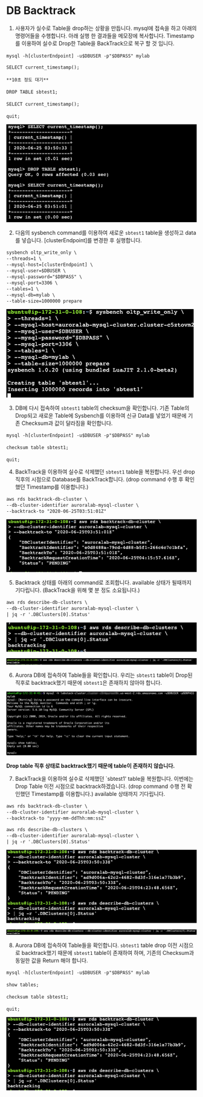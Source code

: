 # DB Backtrack

1. 사용자가 실수로 Table을 drop하는 상황을 만듭니다. mysql에 접속을 하고 아래의 명령어들을 수행합니다. 아래 실행 한 결과들을 메모장에 복사합니다. Timestamp를 이용하여 실수로 Drop한 Table을 BackTrack으로 복구 할 것 입니다.

`mysql -h[clusterEndpoint] -u$DBUSER -p"$DBPASS" mylab`

```
SELECT current_timestamp();

**10초 정도 대기**

DROP TABLE sbtest1;

SELECT current_timestamp();

quit;

```

<kbd> ![GitHub Logo](images/5-drop-table.png) </kbd>

2. 다음의 sysbench command를 이용하여 새로운 `sbtest1` table을 생성하고 data를 넣습니다. [clusterEndpoint]를 변경한 후 실행합니다.

```
sysbench oltp_write_only \
--threads=1 \
--mysql-host=[clusterEndpoint] \
--mysql-user=$DBUSER \
--mysql-password="$DBPASS" \
--mysql-port=3306 \
--tables=1 \
--mysql-db=mylab \
--table-size=1000000 prepare
```

<kbd> ![GitHub Logo](images/5-sysbench.png) </kbd>

3. DB에 다시 접속하여 `sbtest1` table의 checksum을 확인합니다. 기존 Table의 Drop되고 새로운 Table에 Sysbench를 이용하여 신규 Data를 넣었기 때문에 기존 Checksum과 값이 달라짐을 확인합니다.

```
mysql -h[clusterEndpoint] -u$DBUSER -p"$DBPASS" mylab

checksum table sbtest1;

quit;
```

4. BackTrack을 이용하여 실수로 삭제했던 `sbtest1` table을 복원합니다. 우선 drop 직후의 시점으로 Database를 BackTrack합니다. (drop command 수행 후 확인했던 Timestamp를 이용합니다.)

```
aws rds backtrack-db-cluster \
--db-cluster-identifier auroralab-mysql-cluster \
--backtrack-to "2020-06-25T03:51:01Z"
```

<kbd> ![GitHub Logo](images/5-backtrack1.png) </kbd>

5. Backtrack 상태를 아래의 command로 조회합니다. available 상태가 될때까지 기다립니다. (BackTrack을 위해 몇 분 정도 소요됩니다.)

```
aws rds describe-db-clusters \
--db-cluster-identifier auroralab-mysql-cluster \
| jq -r '.DBClusters[0].Status'
```

<kbd> ![GitHub Logo](images/5-backtrack2.png) </kbd>

<kbd> ![GitHub Logo](images/5-backtrack3.png) </kbd>

6. Aurora DB에 접속하여 Table들을 확인합니다. 우리는 `sbtest1` table이 Drop된 직후로 backtrack했기 때문에 `sbtest1`은 존재하지 않아야 합니다.

<kbd> ![GitHub Logo](images/5-show-tables.png) </kbd>

**Drop table 직후 상태로 backtrack했기 때문에 table이 존재하지 않습니다.**

7. BackTrack을 이용하여 실수로 삭제했던 `sbtest1' table을 복원합니다. 이번에는 Drop Table 이전 시점으로 backtrack하겠습니다. (drop command 수행 전 확인했던 Timestamp를 이용합니다.) available 상태까지 기다립니다.

```
aws rds backtrack-db-cluster \
--db-cluster-identifier auroralab-mysql-cluster \
--backtrack-to "yyyy-mm-ddThh:mm:ssZ"
```

```
aws rds describe-db-clusters \
--db-cluster-identifier auroralab-mysql-cluster \
| jq -r '.DBClusters[0].Status'
```

<kbd> ![GitHub Logo](images/5-backtrack4.png) </kbd>

<kbd> ![GitHub Logo](images/5-backtrack5.png) </kbd>

8. Aurora DB에 접속하여 Table들을 확인합니다. `sbtest1` table drop 이전 시점으로 backtrack했기 때문에 `sbtest1` table이 존재하여 하며, 기존의 Checksum과 동일한 값을 Return 해야 합니다.

```
mysql -h[clusterEndpoint] -u$DBUSER -p"$DBPASS" mylab

show tables;

checksum table sbtest1;

quit;
```

<kbd> ![GitHub Logo](images/5-backtrack4.png) </kbd>
